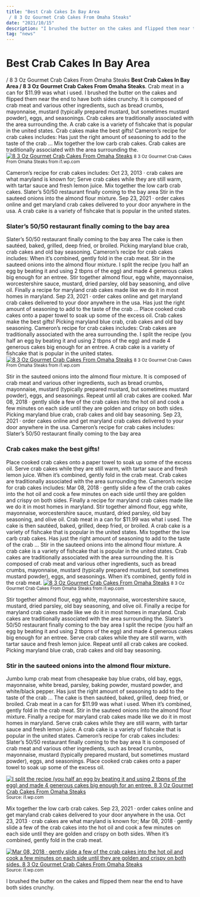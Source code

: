 ```yaml
---
title: "Best Crab Cakes In Bay Area / 8 3 Oz Gourmet Crab Cakes From Omaha Steaks"
date: "2021/10/15"
description: "I brushed the butter on the cakes and flipped them near the end to have both sides crunchy."
tag: "news"
---
```


# Best Crab Cakes In Bay Area / 8 3 Oz Gourmet Crab Cakes From Omaha Steaks
**Best Crab Cakes In Bay Area / 8 3 Oz Gourmet Crab Cakes From Omaha Steaks**. Crab meat in a can for $11.99 was what i used. I brushed the butter on the cakes and flipped them near the end to have both sides crunchy. It is composed of crab meat and various other ingredients, such as bread crumbs, mayonnaise, mustard (typically prepared mustard, but sometimes mustard powder), eggs, and seasonings. Crab cakes are traditionally associated with the area surrounding the. A crab cake is a variety of fishcake that is popular in the united states.
Crab cakes make the best gifts! Cameron’s recipe for crab cakes includes: Has just the right amount of seasoning to add to the taste of the crab … Mix together the low carb crab cakes. Crab cakes are traditionally associated with the area surrounding the.
[![8 3 Oz Gourmet Crab Cakes From Omaha Steaks](https://i1.wp.com/54273 "8 3 Oz Gourmet Crab Cakes From Omaha Steaks")](https://i1.wp.com/54273)
<small>8 3 Oz Gourmet Crab Cakes From Omaha Steaks from i1.wp.com</small>

Cameron’s recipe for crab cakes includes: Oct 23, 2013 · crab cakes are what maryland is known for; Serve crab cakes while they are still warm, with tartar sauce and fresh lemon juice. Mix together the low carb crab cakes. Slater’s 50/50 restaurant finally coming to the bay area Stir in the sauteed onions into the almond flour mixture. Sep 23, 2021 · order cakes online and get maryland crab cakes delivered to your door anywhere in the usa. A crab cake is a variety of fishcake that is popular in the united states.

### Slater’s 50/50 restaurant finally coming to the bay area
Slater’s 50/50 restaurant finally coming to the bay area The cake is then sautéed, baked, grilled, deep fried, or broiled. Picking maryland blue crab, crab cakes and old bay seasoning. Cameron’s recipe for crab cakes includes: When it’s combined, gently fold in the crab meat. Stir in the sauteed onions into the almond flour mixture. I split the recipe (you half an egg by beating it and using 2 tbpns of the egg) and made 4 generous cakes big enough for an entree. Stir together almond flour, egg white, mayonnaise, worcestershire sauce, mustard, dried parsley, old bay seasoning, and olive oil. Finally a recipe for maryland crab cakes made like we do it in most homes in maryland. Sep 23, 2021 · order cakes online and get maryland crab cakes delivered to your door anywhere in the usa. Has just the right amount of seasoning to add to the taste of the crab … Place cooked crab cakes onto a paper towel to soak up some of the excess oil. Crab cakes make the best gifts!
Picking maryland blue crab, crab cakes and old bay seasoning. Cameron’s recipe for crab cakes includes: Crab cakes are traditionally associated with the area surrounding the. I split the recipe (you half an egg by beating it and using 2 tbpns of the egg) and made 4 generous cakes big enough for an entree. A crab cake is a variety of fishcake that is popular in the united states.
[![8 3 Oz Gourmet Crab Cakes From Omaha Steaks](https://i1.wp.com/54273 "8 3 Oz Gourmet Crab Cakes From Omaha Steaks")](https://i1.wp.com/54273)
<small>8 3 Oz Gourmet Crab Cakes From Omaha Steaks from i1.wp.com</small>

Stir in the sauteed onions into the almond flour mixture. It is composed of crab meat and various other ingredients, such as bread crumbs, mayonnaise, mustard (typically prepared mustard, but sometimes mustard powder), eggs, and seasonings. Repeat until all crab cakes are cooked. Mar 08, 2018 · gently slide a few of the crab cakes into the hot oil and cook a few minutes on each side until they are golden and crispy on both sides. Picking maryland blue crab, crab cakes and old bay seasoning. Sep 23, 2021 · order cakes online and get maryland crab cakes delivered to your door anywhere in the usa. Cameron’s recipe for crab cakes includes: Slater’s 50/50 restaurant finally coming to the bay area

### Crab cakes make the best gifts!
Place cooked crab cakes onto a paper towel to soak up some of the excess oil. Serve crab cakes while they are still warm, with tartar sauce and fresh lemon juice. When it’s combined, gently fold in the crab meat. Crab cakes are traditionally associated with the area surrounding the. Cameron’s recipe for crab cakes includes: Mar 08, 2018 · gently slide a few of the crab cakes into the hot oil and cook a few minutes on each side until they are golden and crispy on both sides. Finally a recipe for maryland crab cakes made like we do it in most homes in maryland. Stir together almond flour, egg white, mayonnaise, worcestershire sauce, mustard, dried parsley, old bay seasoning, and olive oil. Crab meat in a can for $11.99 was what i used. The cake is then sautéed, baked, grilled, deep fried, or broiled. A crab cake is a variety of fishcake that is popular in the united states. Mix together the low carb crab cakes. Has just the right amount of seasoning to add to the taste of the crab …
Stir in the sauteed onions into the almond flour mixture. A crab cake is a variety of fishcake that is popular in the united states. Crab cakes are traditionally associated with the area surrounding the. It is composed of crab meat and various other ingredients, such as bread crumbs, mayonnaise, mustard (typically prepared mustard, but sometimes mustard powder), eggs, and seasonings. When it’s combined, gently fold in the crab meat.
[![8 3 Oz Gourmet Crab Cakes From Omaha Steaks](https://i1.wp.com/54273 "8 3 Oz Gourmet Crab Cakes From Omaha Steaks")](https://i1.wp.com/54273)
<small>8 3 Oz Gourmet Crab Cakes From Omaha Steaks from i1.wp.com</small>

Stir together almond flour, egg white, mayonnaise, worcestershire sauce, mustard, dried parsley, old bay seasoning, and olive oil. Finally a recipe for maryland crab cakes made like we do it in most homes in maryland. Crab cakes are traditionally associated with the area surrounding the. Slater’s 50/50 restaurant finally coming to the bay area I split the recipe (you half an egg by beating it and using 2 tbpns of the egg) and made 4 generous cakes big enough for an entree. Serve crab cakes while they are still warm, with tartar sauce and fresh lemon juice. Repeat until all crab cakes are cooked. Picking maryland blue crab, crab cakes and old bay seasoning.

### Stir in the sauteed onions into the almond flour mixture.
Jumbo lump crab meat from chesapeake bay blue crabs, old bay, eggs, mayonnaise, white bread, parsley, baking powder, mustard powder, and white/black pepper. Has just the right amount of seasoning to add to the taste of the crab … The cake is then sautéed, baked, grilled, deep fried, or broiled. Crab meat in a can for $11.99 was what i used. When it’s combined, gently fold in the crab meat. Stir in the sauteed onions into the almond flour mixture. Finally a recipe for maryland crab cakes made like we do it in most homes in maryland. Serve crab cakes while they are still warm, with tartar sauce and fresh lemon juice. A crab cake is a variety of fishcake that is popular in the united states. Cameron’s recipe for crab cakes includes: Slater’s 50/50 restaurant finally coming to the bay area It is composed of crab meat and various other ingredients, such as bread crumbs, mayonnaise, mustard (typically prepared mustard, but sometimes mustard powder), eggs, and seasonings. Place cooked crab cakes onto a paper towel to soak up some of the excess oil.


[![I split the recipe (you half an egg by beating it and using 2 tbpns of the egg) and made 4 generous cakes big enough for an entree. 8 3 Oz Gourmet Crab Cakes From Omaha Steaks](https://i0.wp.com/967191 "8 3 Oz Gourmet Crab Cakes From Omaha Steaks")](https://i1.wp.com/54273)
<small>Source: i1.wp.com</small>

Mix together the low carb crab cakes. Sep 23, 2021 · order cakes online and get maryland crab cakes delivered to your door anywhere in the usa. Oct 23, 2013 · crab cakes are what maryland is known for; Mar 08, 2018 · gently slide a few of the crab cakes into the hot oil and cook a few minutes on each side until they are golden and crispy on both sides. When it’s combined, gently fold in the crab meat.

[![Mar 08, 2018 · gently slide a few of the crab cakes into the hot oil and cook a few minutes on each side until they are golden and crispy on both sides. 8 3 Oz Gourmet Crab Cakes From Omaha Steaks](https://i0.wp.com/967191 "8 3 Oz Gourmet Crab Cakes From Omaha Steaks")](https://i1.wp.com/54273)
<small>Source: i1.wp.com</small>

I brushed the butter on the cakes and flipped them near the end to have both sides crunchy.
